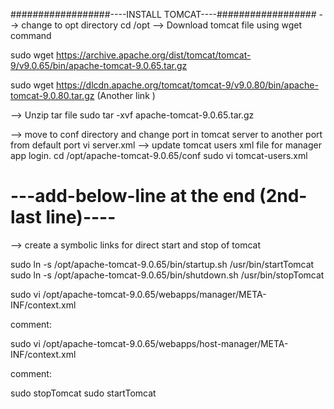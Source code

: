 ##################----INSTALL TOMCAT----##################
--> change to opt directory 
cd /opt
--> Download tomcat file using wget command

sudo wget https://archive.apache.org/dist/tomcat/tomcat-9/v9.0.65/bin/apache-tomcat-9.0.65.tar.gz

sudo wget https://dlcdn.apache.org/tomcat/tomcat-9/v9.0.80/bin/apache-tomcat-9.0.80.tar.gz (Another link )

--> Unzip tar file 
sudo tar -xvf apache-tomcat-9.0.65.tar.gz

--> move to conf directory and change port in tomcat server to another port from default port
vi server.xml
--> update tomcat users xml file for manager app login.
cd /opt/apache-tomcat-9.0.65/conf
sudo vi tomcat-users.xml

# ---add-below-line at the end (2nd-last line)----
<user username="admin" password="admin1234" roles="admin-gui, manager-gui"/>

--> create a symbolic links for direct start and stop of tomcat

sudo ln -s /opt/apache-tomcat-9.0.65/bin/startup.sh /usr/bin/startTomcat
sudo ln -s /opt/apache-tomcat-9.0.65/bin/shutdown.sh /usr/bin/stopTomcat

sudo vi /opt/apache-tomcat-9.0.65/webapps/manager/META-INF/context.xml

comment:
<!-- Valve className="org.apache.catalina.valves.RemoteAddrValve"
  allow="127\.\d+\.\d+\.\d+|::1|0:0:0:0:0:0:0:1" /> -->

sudo vi /opt/apache-tomcat-9.0.65/webapps/host-manager/META-INF/context.xml

comment:
<!-- Valve className="org.apache.catalina.valves.RemoteAddrValve"
  allow="127\.\d+\.\d+\.\d+|::1|0:0:0:0:0:0:0:1" /> -->

sudo stopTomcat
sudo startTomcat
